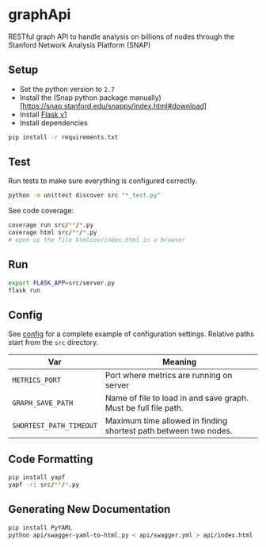 # graphApi
RESTful graph API to handle analysis on billions of nodes through the Stanford Network Analysis Platform (SNAP)


## Setup

- Set the python version to `2.7`
- Install the (Snap python package manually)[https://snap.stanford.edu/snappy/index.html#download]
- Install [Flask v1](http://flask.pocoo.org/docs/1.0/installation/)
- Install dependencies
```sh
pip install -r requirements.txt
```

## Test

Run tests to make sure everything is configured correctly.
```sh
python -m unittest discover src "*_test.py"
```

See code coverage:
```sh
coverage run src/**/*.py
coverage html src/**/*.py
# open up the file htmlcov/index.html in a browser
```

## Run

```sh
export FLASK_APP=src/server.py
flask run
```

## Config

See [config](config.cfg) for a complete example of configuration settings. Relative paths start from the `src` directory.

Var | Meaning
--- | --- |
`METRICS_PORT` | Port where metrics are running on server
`GRAPH_SAVE_PATH`  | Name of file to load in and save graph. Must be full file path.
`SHORTEST_PATH_TIMEOUT` | Maximum time allowed in finding shortest path between two nodes.
## Code Formatting

```sh
pip install yapf
yapf -ri src/**/*.py
```

## Generating New Documentation

```sh
pip install PyYAML
python api/swagger-yaml-to-html.py < api/swagger.yml > api/index.html
```


